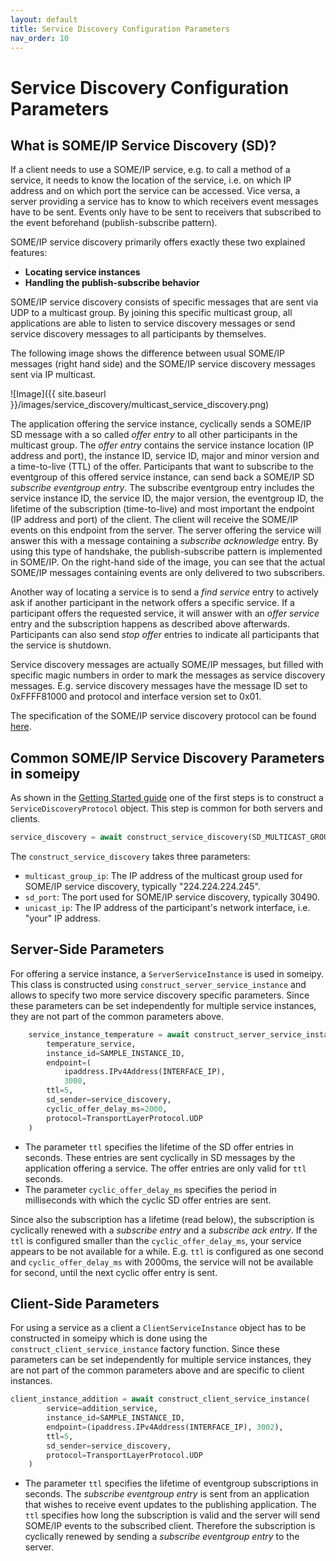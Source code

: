 ```yaml
---
layout: default
title: Service Discovery Configuration Parameters
nav_order: 10
---
```


<style type="text/css">
pre > code.language-mermaid {
    display: flex;
    justify-content: center;
    align-items: center;
}

p:has(img) {
    display: flex;
    justify-content: center;
    align-items: center;
}
</style>

# Service Discovery Configuration Parameters

## What is SOME/IP Service Discovery (SD)?

If a client needs to use a SOME/IP service, e.g. to call a method of a service, it needs to know the location of the service, i.e. on which IP address and on which port the service can be accessed. Vice versa, a server providing a service has to know to which receivers event messages have to be sent. Events only have to be sent to receivers that subscribed to the event beforehand (publish-subscribe pattern).

SOME/IP service discovery primarily offers exactly these two explained features:
- **Locating service instances**
- **Handling the publish-subscribe behavior**

SOME/IP service discovery consists of specific messages that are sent via UDP to a multicast group. By joining this specific multicast group, all applications are able to listen to service discovery messages or send service discovery messages to all participants by themselves.

The following image shows the difference between usual SOME/IP messages (right hand side) and the SOME/IP service discovery messages sent via IP multicast.

![Image]({{ site.baseurl }}/images/service_discovery/multicast_service_discovery.png)

The application offering the service instance, cyclically sends a SOME/IP SD message with a so called *offer entry* to all other participants in the multicast group. The *offer entry* contains the service instance location (IP address and port), the instance ID, service ID, major and minor version and a time-to-live (TTL) of the offer. Participants that want to subscribe to the eventgroup of this offered service instance, can send back a SOME/IP SD *subscribe eventgroup entry*. The subscribe eventgroup entry includes the service instance ID, the service ID, the major version, the eventgroup ID, the lifetime of the subscription (time-to-live) and most important the endpoint (IP address and port) of the client. The client will receive the SOME/IP events on this endpoint from the server. The server offering the service will answer this with a message containing a *subscribe acknowledge* entry. By using this type of handshake, the publish-subscribe pattern is implemented in SOME/IP. On the right-hand side of the image, you can see that the actual SOME/IP messages containing events are only delivered to two subscribers.

Another way of locating a service is to send a *find service* entry to actively ask if another participant in the network offers a specific service. If a participant offers the requested service, it will answer with an *offer service* entry and the subscription happens as described above afterwards. Participants can also send *stop offer* entries to indicate all participants that the service is shutdown.

Service discovery messages are actually SOME/IP messages, but filled with specific magic numbers in order to mark the messages as service discovery messages. E.g. service discovery messages have the message ID set to 0xFFFF81000 and protocol and interface version set to 0x01.

The specification of the SOME/IP service discovery protocol can be found [here](https://www.autosar.org/fileadmin/standards/R22-11/FO/AUTOSAR_PRS_SOMEIPServiceDiscoveryProtocol.pdf).

## Common SOME/IP Service Discovery Parameters in someipy

As shown in the [Getting Started guide](https://chrizog.github.io/someipy/) one of the first steps is to construct a `ServiceDiscoveryProtocol` object. This step is common for both servers and clients.

```python
service_discovery = await construct_service_discovery(SD_MULTICAST_GROUP, SD_PORT, INTERFACE_IP)
```

The `construct_service_discovery` takes three parameters:
- `multicast_group_ip`: The IP address of the multicast group used for SOME/IP service discovery, typically "224.224.224.245".
- `sd_port`: The port used for SOME/IP service discovery, typically 30490.
- `unicast_ip`: The IP address of the participant's network interface, i.e. "your" IP address.

## Server-Side Parameters
For offering a service instance, a `ServerServiceInstance` is used in someipy. This class is constructed using `construct_server_service_instance` and allows to specify two more service discovery specific parameters. Since these parameters can be set independently for multiple service instances, they are not part of the common parameters above.

```python
    service_instance_temperature = await construct_server_service_instance(
        temperature_service,
        instance_id=SAMPLE_INSTANCE_ID,
        endpoint=(
            ipaddress.IPv4Address(INTERFACE_IP),
            3000,
        ttl=5,
        sd_sender=service_discovery,
        cyclic_offer_delay_ms=2000,
        protocol=TransportLayerProtocol.UDP
    )
```

- The parameter `ttl` specifies the lifetime of the SD offer entries in seconds. These entries are sent cyclically in SD messages by the application offering a service. The offer entries are only valid for `ttl` seconds.
- The parameter `cyclic_offer_delay_ms` specifies the period in milliseconds with which the cyclic SD offer entries are sent.

Since also the subscription has a lifetime (read below), the subscription is cyclically renewed with a *subscribe entry* and a *subscribe ack entry*. If the `ttl` is configured smaller than the `cyclic_offer_delay_ms`, your service appears to be not available for a while. E.g. `ttl` is configured as one second and `cyclic_offer_delay_ms` with 2000ms, the service will not be available for second, until the next cyclic offer entry is sent.

## Client-Side Parameters
For using a service as a client a `ClientServiceInstance` object has to be constructed in someipy which is done using the `construct_client_service_instance` factory function. Since these parameters can be set independently for multiple service instances, they are not part of the common parameters above and are specific to client instances.

```python
client_instance_addition = await construct_client_service_instance(
        service=addition_service,
        instance_id=SAMPLE_INSTANCE_ID,
        endpoint=(ipaddress.IPv4Address(INTERFACE_IP), 3002),
        ttl=5,
        sd_sender=service_discovery,
        protocol=TransportLayerProtocol.UDP
    )
```

- The parameter `ttl` specifies the lifetime of eventgroup subscriptions in seconds. The *subscribe eventgroup entry* is sent from an application that wishes to receive event updates to the publishing application. The `ttl` specifies how long the subscription is valid and the server will send SOME/IP events to the subscribed client. Therefore the subscription is cyclically renewed by sending a *subscribe eventgroup entry* to the server.
